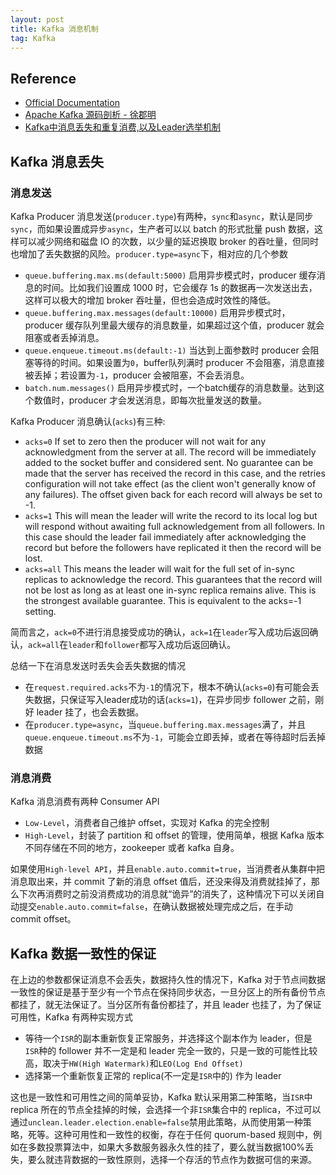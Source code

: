 ```yaml
---
layout: post
title: Kafka 消息机制
tag: Kafka
---
```


## Reference
* [Official Documentation](https://kafka.apache.org/documentation)
* [Apache Kafka 源码剖析 - 徐郡明]()
* [Kafka中消息丢失和重复消费,以及Leader选举机制](https://www.jianshu.com/p/1b04cbb6506f)

## Kafka 消息丢失
### 消息发送
Kafka Producer 消息发送(`producer.type`)有两种，`sync`和`async`，默认是同步`sync`，而如果设置成异步`async`，生产者可以以 batch 的形式批量 push 数据，这样可以减少网络和磁盘 IO 的次数，以少量的延迟换取 broker 的吞吐量，但同时也增加了丢失数据的风险。`producer.type=async`下，相对应的几个参数
* `queue.buffering.max.ms(default:5000)` 启用异步模式时，producer 缓存消息的时间。比如我们设置成 1000 时，它会缓存 1s 的数据再一次发送出去，这样可以极大的增加 broker 吞吐量，但也会造成时效性的降低。
* `queue.buffering.max.messages(default:10000)` 启用异步模式时，producer 缓存队列里最大缓存的消息数量，如果超过这个值，producer 就会阻塞或者丢掉消息。
* `queue.enqueue.timeout.ms(default:-1)` 当达到上面参数时 producer 会阻塞等待的时间。如果设置为`0`，buffer队列满时 producer 不会阻塞，消息直接被丢掉；若设置为`-1`，producer 会被阻塞，不会丢消息。
* `batch.num.messages()` 启用异步模式时，一个batch缓存的消息数量。达到这个数值时，producer 才会发送消息，即每次批量发送的数量。

Kafka Producer 消息确认(`acks`)有三种:
* `acks=0` If set to zero then the producer will not wait for any acknowledgment from the server at all. The record will be immediately added to the socket buffer and considered sent. No guarantee can be made that the server has received the record in this case, and the retries configuration will not take effect (as the client won't generally know of any failures). The offset given back for each record will always be set to -1.
* `acks=1` This will mean the leader will write the record to its local log but will respond without awaiting full acknowledgement from all followers. In this case should the leader fail immediately after acknowledging the record but before the followers have replicated it then the record will be lost.
* `acks=all` This means the leader will wait for the full set of in-sync replicas to acknowledge the record. This guarantees that the record will not be lost as long as at least one in-sync replica remains alive. This is the strongest available guarantee. This is equivalent to the acks=-1 setting.

简而言之，`ack=0`不进行消息接受成功的确认，`ack=1`在`leader`写入成功后返回确认，`ack=all`在`leader`和`follower`都写入成功后返回确认。

总结一下在消息发送时丢失会丢失数据的情况
* 在`request.required.acks`不为`-1`的情况下，根本不确认(`acks=0`)有可能会丢失数据，只保证写入leader成功的话(`acks=1`)，在异步同步 follower 之前，刚好 leader 挂了，也会丢数据。
* 在`producer.type=async`，当`queue.buffering.max.messages`满了，并且`queue.enqueue.timeout.ms`不为`-1`，可能会立即丢掉，或者在等待超时后丢掉数据

### 消息消费
Kafka 消息消费有两种 Consumer API
* `Low-Level`，消费者自己维护 offset，实现对 Kafka 的完全控制
* `High-Level`，封装了 partition 和 offset 的管理，使用简单，根据 Kafka 版本不同存储在不同的地方，zookeeper 或者 kafka 自身。

如果使用`High-level API`，并且`enable.auto.commit=true`，当消费者从集群中把消息取出来，并 commit 了新的消息 offset 值后，还没来得及消费就挂掉了，那么下次再消费时之前没消费成功的消息就“诡异”的消失了，这种情况下可以关闭自动提交`enable.auto.commit=false`，在确认数据被处理完成之后，在手动 commit offset。

## Kafka 数据一致性的保证
在上边的参数都保证消息不会丢失，数据持久性的情况下，Kafka 对于节点间数据一致性的保证是基于至少有一个节点在保持同步状态，一旦分区上的所有备份节点都挂了，就无法保证了。当分区所有备份都挂了，并且 leader 也挂了，为了保证可用性，Kafka 有两种实现方式
* 等待一个`ISR`的副本重新恢复正常服务，并选择这个副本作为 leader，但是`ISR`种的 follower 并不一定是和 leader 完全一致的，只是一致的可能性比较高，取决于`HW(High Watermark)`和`LEO(Log End Offset)`
* 选择第一个重新恢复正常的 replica(不一定是`ISR`中的) 作为 leader

这也是一致性和可用性之间的简单妥协，Kafka 默认采用第二种策略，当`ISR`中 replica 所在的节点全挂掉的时候，会选择一个非`ISR`集合中的 replica，不过可以通过`unclean.leader.election.enable=false`禁用此策略，从而使用第一种策略，死等。这种可用性和一致性的权衡，存在于任何 quorum-based 规则中，例如在多数投票算法中，如果大多数服务器永久性的挂了，要么就当数据100%丢失，要么就违背数据的一致性原则，选择一个存活的节点作为数据可信的来源。
